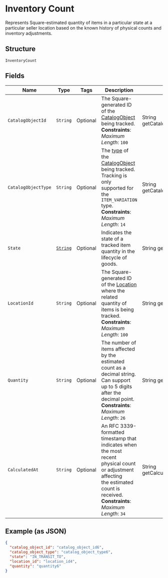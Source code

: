
# Inventory Count

Represents Square-estimated quantity of items in a particular state at a
particular seller location based on the known history of physical counts and
inventory adjustments.

## Structure

`InventoryCount`

## Fields

| Name | Type | Tags | Description | Getter |
|  --- | --- | --- | --- | --- |
| `CatalogObjectId` | `String` | Optional | The Square-generated ID of the<br>[CatalogObject](/doc/models/catalog-object.md) being tracked.<br>**Constraints**: *Maximum Length*: `100` | String getCatalogObjectId() |
| `CatalogObjectType` | `String` | Optional | The [type](/doc/models/catalog-object-type.md) of the<br>[CatalogObject](/doc/models/catalog-object.md) being tracked. Tracking is only<br>supported for the `ITEM_VARIATION` type.<br>**Constraints**: *Maximum Length*: `14` | String getCatalogObjectType() |
| `State` | [`String`](/doc/models/inventory-state.md) | Optional | Indicates the state of a tracked item quantity in the lifecycle of goods. | String getState() |
| `LocationId` | `String` | Optional | The Square-generated ID of the [Location](/doc/models/location.md) where the related<br>quantity of items is being tracked.<br>**Constraints**: *Maximum Length*: `100` | String getLocationId() |
| `Quantity` | `String` | Optional | The number of items affected by the estimated count as a decimal string.<br>Can support up to 5 digits after the decimal point.<br>**Constraints**: *Maximum Length*: `26` | String getQuantity() |
| `CalculatedAt` | `String` | Optional | An RFC 3339-formatted timestamp that indicates when the most recent physical count or adjustment affecting<br>the estimated count is received.<br>**Constraints**: *Maximum Length*: `34` | String getCalculatedAt() |

## Example (as JSON)

```json
{
  "catalog_object_id": "catalog_object_id6",
  "catalog_object_type": "catalog_object_type6",
  "state": "IN_TRANSIT_TO",
  "location_id": "location_id4",
  "quantity": "quantity6"
}
```

